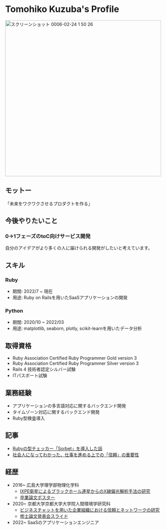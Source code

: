 # Tomohiko Kuzuba's Profile
<img width="500" alt="スクリーンショット 0006-02-24 1 50 26" src="https://github.com/tomohiko9090/Tomohiko-Kuzuba/assets/66200485/e6797147-005f-495e-9586-90b070432670">


## モットー
「未来をワクワクさせるプロダクトを作る」

## 今後やりたいこと
### 0→1フェーズのtoC向けサービス開発
自分のアイデアがより多くの人に届けられる開発がしたいと考えています。

## スキル
### Ruby
- 期間: 2022/7 ~ 現在
- 用途: Ruby on Railsを用いたSaaSアプリケーションの開発

### Python
- 期間: 2020/10 ~ 2022/03 
- 用途: matplotlib, seaborn, plotly, scikit-learnを用いたデータ分析

## 取得資格
- Ruby Association Certified Ruby Programmer Gold version 3
- Ruby Association Certified Ruby Programmer Silver version 3
- Rails 4 技術者認定シルバー試験
- ITパスポート試験

## 業務経験
- アプリケーションの多言語対応に関するバックエンド開発
- タイムゾーン対応に関するバックエンド開発
- Ruby型検査導入

## 記事
- [Rubyの型チェッカー「Sorbet」を導入した話](https://qiita.com/tomohiko9090/items/2491649e2144acafee73)
- [社会人になってわかった、仕事を進める上での「信頼」の重要性](https://note.com/cingulate/n/ne5c8caac766d)

## 経歴
- 2016~ 広島大学理学部物理化学科
  - [IXPE衛星によるブラックホール連星からのX線偏光解析手法の研究](https://tomohiko9090.github.io/graduation_thesis.pdf)
  - [卒業論文ポスター](https://tomohiko9090.github.io/graduation_thesis_poster.pdf)
- 2020~ 京都大学京都大学大学院人間環境学研究科
  - [ビジネスチャットを用いた企業組織における信頼とネットワークの研究](https://tomohiko9090.github.io/graduation_thesis%E3%81%AE20220212.pdf)
  - [修士論文発表会スライド](https://tomohiko9090.github.io/%E4%BF%AE%E8%AB%96%E7%99%BA%E8%A1%A8_Ver5.0_.pdf)
- 2022~ SaaSのアプリケーションエンジニア
